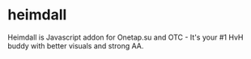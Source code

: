 # heimdall
Heimdall is Javascript addon for Onetap.su and OTC - It's your #1 HvH buddy with better visuals and strong AA.
